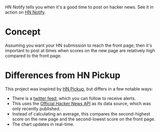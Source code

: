 HN Notify tells you when it's a good time to post on hacker news. See it in action on [HN Notify](http://hnnotify.leknarf.net).

# Concept

Assuming you want your HN submission to reach the front page, then it's important to post at times when scores on the new page are relatively high compared to the front page.

# Differences from HN Pickup
This project was inspired by [HN Pickup](https://github.com/entaroadun/hnpickup), but differs in a few notable ways:

 - There is a [twitter feed](https://twitter.com/HNNotify), which you can follow to receive alerts.
 - This uses the [Official Hacker News API](https://github.com/HackerNews/API) as its data source, which was only recently published.
 - Instead of calculating an average, this compares the second-highest score on the new page and the second-lowest score on the front page.
 - The chart updates in real-time.
